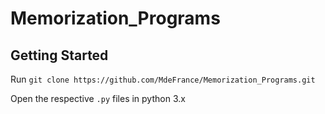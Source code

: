 # Memorization_Programs

## Getting Started

Run ```git clone https://github.com/MdeFrance/Memorization_Programs.git```

Open the respective ```.py``` files in python 3.x
